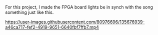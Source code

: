 For this project, I made the FPGA board lights be in synch with the song something just like this.

https://user-images.githubusercontent.com/80976696/135676939-a46ca717-fef2-4919-9651-6640fbf7ffb7.mp4

